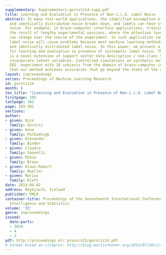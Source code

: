 ```yaml
---
supplementary: Supplementary:gornitz14-supp.pdf
title: Learning and Evaluation in Presence of Non-i.i.d. Label Noise
abstract: In many real-world applications, the simplified assumption of independent
  and identically distributed noise breaks down, and labels can have structured, systematic
  noise. For example, in brain-computer interface applications, training data is often
  the result of lengthy experimental sessions, where the attention levels of participants
  can change over the course of the experiment. In such application cases, structured
  label noise will cause problems because most machine learning methods assume independent
  and identically distributed label noise. In this paper, we present a novel methodology
  for learning and evaluation in presence of systematic label noise. The core of which
  is a novel extension of support vector data description / one-class SVM that can
  incorporate latent variables. Controlled simulations on synthetic data and a real-world
  EEG  experiment with 20 subjects from the domain of brain-computer-interfacing show
  that our method achieves accuracies that go beyond the state of the art.
layout: inproceedings
series: Proceedings of Machine Learning Research
id: gornitz14
month: 0
tex_title: "{Learning and Evaluation in Presence of Non-i.i.d. Label Noise}"
firstpage: 293
lastpage: 302
page: 293-302
sections: 
author:
- given: Nico
  family: Görnitz
- given: Anne
  family: Porbadnigk
- given: Alexander
  family: Binder
- given: Claudia
  family: Sannelli
- given: Mikio
  family: Braun
- given: Klaus-Robert
  family: Mueller
- given: Marius
  family: Kloft
date: 2014-04-02
address: Reykjavik, Iceland
publisher: PMLR
container-title: Proceedings of the Seventeenth International Conference on Artificial
  Intelligence and Statistics
volume: '33'
genre: inproceedings
issued:
  date-parts:
  - 2014
  - 4
  - 2
pdf: http://proceedings.mlr.press/v33/gornitz14.pdf
# Format based on citeproc: http://blog.martinfenner.org/2013/07/30/citeproc-yaml-for-bibliographies/
---
```

